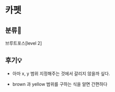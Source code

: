 # 카펫

## 분류💁

브루트포스[level 2]


## 후기💡

- 아마 x, y 범위 지정해주는 것에서 갈리지 않을까 싶다.

- brown 과 yellow 범위를 구하는 식을 알면 간편하다